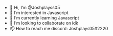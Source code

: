 - 👋 Hi, I’m @Joshplayss05
- 👀 I’m interested in Javascript
- 🌱 I’m currently learning Javascript
- 💞️ I’m looking to collaborate on idk
- 📫 How to reach me discord: Joshplays05#2220

<!---
Joshplayss05/Joshplayss05 is a ✨ special ✨ repository because its `README.md` (this file) appears on your GitHub profile.
You can click the Preview link to take a look at your changes.
--->
